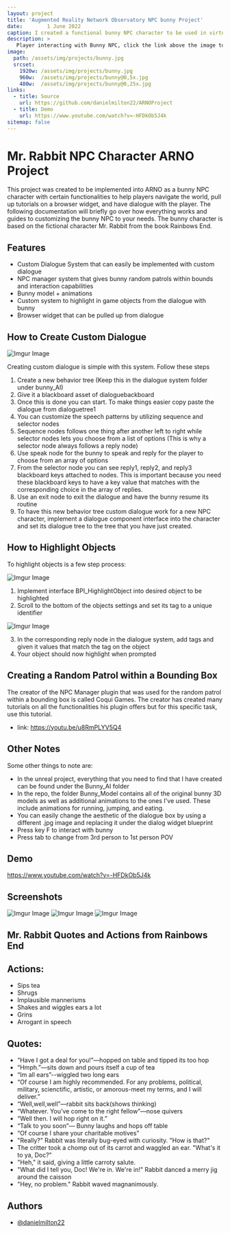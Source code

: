 ```yaml
---
layout: project
title: 'Augmented Reality Network Observatory NPC bunny Project'
date:        1 June 2022
caption: I created a functional bunny NPC character to be used in virtual reality to guide players for the ARNO Project
description: >
   Player interacting with Bunny NPC, click the link above the image to see full demo of functionalities. 
image: 
  path: /assets/img/projects/bunny.jpg
  srcset: 
    1920w: /assets/img/projects/bunny.jpg
    960w:  /assets/img/projects/bunny@0,5x.jpg
    480w:  /assets/img/projects/bunny@0,25x.jpg
links:
  - title: Source
    url: https://github.com/danielmilton22/ARNOProject
  - title: Demo
    url: https://www.youtube.com/watch?v=-HFDkOb5J4k
sitemap: false
---
```


# Mr. Rabbit NPC Character ARNO Project

This project was created to be implemented into ARNO as a bunny NPC character with certain functionalities to help players navigate the world, pull up tutorials on a browser widget, and have dialogue with the player. The following documentation will briefly go over how everything works and guides to customizing the bunny NPC to your needs. The bunny character is based on the fictional character Mr. Rabbit from the book Rainbows End.



## Features

- Custom Dialogue System that can easily be implemented with custom dialogue
- NPC manager system that gives bunny random patrols within bounds and interaction capabilities
- Bunny model + animations
- Custom system to highlight in game objects from the dialogue with bunny
- Browser widget that can be pulled up from dialogue



## How to Create Custom Dialogue

![Imgur Image](https://imgur.com/MKqdrKN.jpg)

Creating custom dialogue is simple with this system. Follow these steps

1. Create a new behavior tree (Keep this in the dialogue system folder under bunny_AI)
2. Give it a blackboard asset of dialoguebackboard
3. Once this is done you can start. To make things easier copy paste the dialogue from dialoguetree1
4. You can customize the speech patterns by utilizing sequence and selector nodes
5. Sequence nodes follows one thing after another left to right while selector nodes lets you choose from a list of options (This is why a selector node always follows a reply node)
6. Use speak node for the bunny to speak and reply for the player to choose from an array of options
7. From the selector node you can see reply1, reply2, and reply3 blackboard keys attached to nodes. This is important because you need these blackboard keys to have a key value that matches with the corresponding choice in the array of replies.
8. Use an exit node to exit the dialogue and have the bunny resume its routine
9. To have this new behavior tree custom dialogue work for a new NPC character, implement a dialogue component interface into the character and set its dialogue tree to the tree that you have just created.



## How to Highlight Objects

To highlight objects is a few step process:

![Imgur Image](https://imgur.com/RLSlwSu.jpg)

1. Implement interface BPI_HighlightObject into desired object to be highlighted
2. Scroll to the bottom of the objects settings and set its tag to a unique identifier


![Imgur Image](https://imgur.com/Xt1uExW.jpg)

3. In the corresponding reply node in the dialogue system, add tags and given it values that match the tag on the object
4. Your object should now highlight when prompted

## Creating a Random Patrol within a Bounding Box

The creator of the NPC Manager plugin that was used for the random patrol within a bounding box is called Coqui Games. The creator has created many tutorials on all the functionalities his plugin offers but for this specific task, use this tutorial.

- link: https://youtu.be/u8RmPLYV5Q4


## Other Notes

Some other things to note are:

- In the unreal project, everything that you need to find that I have created can be found under the Bunny_AI folder
- In the repo, the folder Bunny_Model contains all of the original bunny 3D models as well as additional animations to the ones I've used. These include animations for running, jumping, and eating.
- You can easily change the aesthetic of the dialogue box by using a different .jpg image and replacing it under the dialog widget blueprint
- Press key F to interact with bunny
- Press tab to change from 3rd person to 1st person POV

## Demo

https://www.youtube.com/watch?v=-HFDkOb5J4k


## Screenshots

![Imgur Image](https://imgur.com/EL2IzaC.jpg)
![Imgur Image](https://imgur.com/INuXy8r.jpg)
![Imgur Image](https://imgur.com/Jxb7IsT.jpg)


## Mr. Rabbit Quotes and Actions from Rainbows End

## Actions:

- Sips tea
- Shrugs
- Implausible mannerisms
- Shakes and wiggles ears a lot
- Grins
- Arrogant in speech


## Quotes:

- “Have I got a deal for you!”—hopped on table and tipped its too hop
- “Hmph.”—sits down and pours itself a cup of tea
- “Im all ears”--wiggled two long ears
- “Of course I am highly recommended. For any problems, political, military, scienctific, artistic, or amorous-meet my terms, and I will deliver.”
- “Well,well,well”—rabbit sits back(shows thinking)
- “Whatever. You’ve come to the right fellow”—nose quivers
- “Well then. I will hop right on it.”
- “Talk to you soon”— Bunny laughs and hops off table
- “Of course I share your charitable motives”
- "Really?" Rabbit was literally bug-eyed with curiosity. "How is that?" 
- The critter took a chomp out of its carrot and waggled an ear. "What's it to ya, Doc?" 
- "Heh," it said, giving a little carroty salute.
- "What did I tell you, Doc! We're in. We're in!" Rabbit danced a merry jig around the caisson
- "Hey, no problem." Rabbit waved magnanimously. 

## Authors

- [@danielmilton22](https://www.github.com/danielmilton22)

